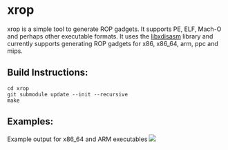 xrop
=======

xrop is a simple tool to generate ROP gadgets. It supports PE, ELF, Mach-O and perhaps other executable formats. It uses the [libxdisasm](http://github.com/acama/libxdisasm) library and currently supports generating ROP gadgets for x86, x86_64, arm, ppc and mips.

Build Instructions:
-------------------
```
cd xrop
git submodule update --init --recursive
make
```

Examples:
---------
Example output for x86_64 and ARM executables
<img src="http://i.imgur.com/HAgVLD0.png">
